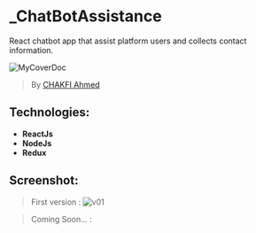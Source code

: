 # _ChatBotAssistance
React chatbot app that assist platform users and  collects contact information.


![MyCoverDoc](https://user-images.githubusercontent.com/36175107/222153466-ffb1d2ef-b977-4085-855b-7719bf76419d.png)

> By [CHAKFI Ahmed](https://www.linkedin.com/in/chakfi-ahmed/)

## Technologies:

- **ReactJs**
- **NodeJs**
- **Redux**


## Screenshot:

> First version : 
![v01](https://user-images.githubusercontent.com/36175107/223455557-00d5531b-6929-4b2b-8961-7e0d4dc80cc5.png)

 > Coming Soon... : 
